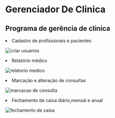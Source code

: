 # Gerenciador De Clinica
<h2>Programa de gerência de clínica</h2>
<li>Cadastro de profissionais e pacientes</li>

![criar usuarios](https://user-images.githubusercontent.com/88686721/141026397-9497dd79-8137-4622-aeb1-b846fc533fd2.png)

<li>Relatório médico</li>

![relatorio medico](https://user-images.githubusercontent.com/88686721/141026692-a064e336-494b-4924-88dd-6f6e16cbcc65.png)

<li>Marcação e alteração de consultas</li>

![marcacao de consulta](https://user-images.githubusercontent.com/88686721/141026460-5c5d34c1-3491-462b-a8e0-6baf6502f2a6.png)

<li>Fechamento de caixa diário,mensal e anual</li>

![fechamento de caixa](https://user-images.githubusercontent.com/88686721/141026491-772b7f29-175e-42ce-baea-ec4460a44fa1.png)
